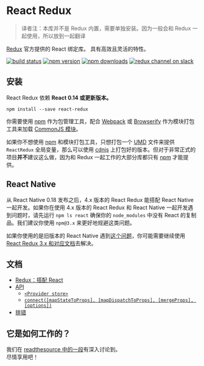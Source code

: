 React Redux
=========================

> 译者注：本库并不是 Redux 内置，需要单独安装。因为一般会和 Redux 一起使用，所以放到一起翻译

[Redux](https://github.com/reactjs/redux) 官方提供的 React 绑定库。
具有高效且灵活的特性。

[![build status](https://img.shields.io/travis/reactjs/react-redux/master.svg?style=flat-square)](https://travis-ci.org/reactjs/react-redux) [![npm version](https://img.shields.io/npm/v/react-redux.svg?style=flat-square)](https://www.npmjs.com/package/react-redux)
[![npm downloads](https://img.shields.io/npm/dm/react-redux.svg?style=flat-square)](https://www.npmjs.com/package/react-redux)
[![redux channel on slack](https://img.shields.io/badge/slack-redux@reactiflux-61DAFB.svg?style=flat-square)](http://www.reactiflux.com)


## 安装

React Redux 依赖 **React 0.14 或更新版本。**

```
npm install --save react-redux
```

你需要使用 [npm](http://npmjs.com/) 作为包管理工具，配合 [Webpack](http://webpack.github.io) 或 [Browserify](http://browserify.org/) 作为模块打包工具来加载 [CommonJS 模块](http://webpack.github.io/docs/commonjs.html)。

如果你不想使用 [npm](http://npmjs.com/) 和模块打包工具，只想打包一个 [UMD](https://github.com/umdjs/umd) 文件来提供 `ReactRedux` 全局变量，那么可以使用 [cdnjs](https://cdnjs.com/libraries/react-redux) 上打包好的版本。但对于非常正式的项目**并不**建议这么做，因为和 Redux 一起工作的大部分库都只有 [npm](http://npmjs.com/) 才能提供。

## React Native

从 React Native 0.18 发布之后，4.x 版本的 React Redux 能搭配 React Native 一起开发。如果你在使用 4.x 版本的 React Redux 和 React Native 一起开发遇到问题时，请先运行 `npm ls react` 确保你的 `node_modules` 中没有 React 的复制品。我们建议你使用  `npm@3.x` 来更好地规避这类问题。

如果你使用的是旧版本的 React Native 遇到[这个问题](https://github.com/facebook/react-native/issues/2985)，你可能需要继续使用 [React Redux 3.x 和对应文档](https://github.com/reactjs/react-redux/tree/v3.1.0)去解决。

## 文档

- [Redux：搭配 React](http://cn.redux.js.org/docs/basics/UsageWithReact.html)
- [API](api.md#api)
  - [`<Provider store>`](api.md#provider-store)
  - [`connect([mapStateToProps], [mapDispatchToProps], [mergeProps], [options])`](api.md#connectmapstatetoprops-mapdispatchtoprops-mergeprops-options)
- [排错](troubleshooting.md#troubleshooting)

## 它是如何工作的？

我们在 [readthesource 中的一段](https://www.youtube.com/watch?v=VJ38wSFbM3A)有深入讨论到。  
尽情享用吧！
